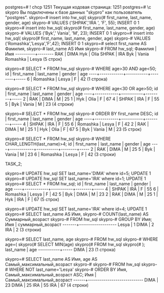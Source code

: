 
postgres=# \! chcp 1251
Текущая кодовая страница: 1251
postgres=# \c skypro
Вы подключены к базе данных "skypro" как пользователь "postgres".
skypro=# insert into hw_sql(
skypro(# first_name, last_name, gender, age)
skypro-# VALUES ('SHPAK','IRA ', 'F', 55);
INSERT 0 1
skypro=# insert into hw_sql(
skypro(# first_name, last_name, gender, age)
skypro-# VALUES ('Byk',' Vania', 'M', 23);
INSERT 0 1
skypro=# insert into hw_sql(
skypro(# first_name, last_name, gender, age)
skypro-# VALUES ('Romashka','Lesya','F',42);
INSERT 0 1
skypro=# select first_name AS Фамилия,
skypro-# last_name AS Имя
skypro-# FROM hw_sql;
Фамилия  |  Имя
----------+--------
RAK      | DIMA
Hyk      | Olia
SHPAK    | IRA
Byk      |  Vania
Romashka | Lesya
(5 строк)

skypro=# SELECT * FROM hw_sql
skypro-# WHERE age>30 AND age<50;
id | first_name | last_name | gender | age
----+------------+-----------+--------+-----
6 | Romashka   | Lesya     | F      |  42
(1 строка)

skypro=# SELECT * FROM hw_sql
skypro-# WHERE age<30 OR age>50;
id | first_name | last_name | gender | age
----+------------+-----------+--------+-----
2 | RAK        | DIMA      | M      |  25
1 | Hyk        | Olia      | F      |  67
4 | SHPAK      | IRA       | F      |  55
5 | Byk        |  Vania    | M      |  23
(4 строки)

skypro=# SELECT * FROM hw_sql
skypro-# ORDER BY first_name DESC;
id | first_name | last_name | gender | age
----+------------+-----------+--------+-----
4 | SHPAK      | IRA       | F      |  55
6 | Romashka   | Lesya     | F      |  42
2 | RAK        | DIMA      | M      |  25
1 | Hyk        | Olia      | F      |  67
5 | Byk        |  Vania    | M      |  23
(5 строк)

skypro=# SELECT * FROM hw_sql
skypro-# WHERE CHAR_LENGTH(last_name)>4;
id | first_name | last_name | gender | age
----+------------+-----------+--------+-----
2 | RAK        | DIMA      | M      |  25
5 | Byk        |  Vania    | M      |  23
6 | Romashka   | Lesya     | F      |  42
(3 строки)


TASK_2;


skypro=# UPDATE hw_sql SET last_name='DIMA' where id=5;
UPDATE 1
skypro=# UPDATE hw_sql SET last_name='IRA' where id=1;
UPDATE 1
skypro=# SELECT * FROM hw_sql;
id | first_name | last_name | gender | age
----+------------+-----------+--------+-----
4 | SHPAK      | IRA       | F      |  55
6 | Romashka   | Lesya     | F      |  42
5 | Byk        | DIMA      | M      |  23
2 | RAK        | DIMA      | M      |  25
1 | Hyk        | IRA       | F      |  67
(5 строк)

skypro=# UPDATE hw_sql SET last_name='IRA' where id=4;
UPDATE 1
skypro=# SELECT last_name AS Имя,
skypro-# COUNT(last_name) AS Cуммарный_возраст
skypro-# FROM hw_sql
skypro-# GROUP BY Имя;
Имя  | cуммарный_возраст
-------+-------------------
Lesya |                 1
DIMA  |                 2
IRA   |                 2
(3 строки)

skypro=# SELECT  last_name, age
skypro-# FROM hw_sql
skypro-# WHERE age=(
skypro(# SELECT MIN(age)
skypro(# FROM hw_sql
skypro(# );
last_name | age
-----------+-----
DIMA      |  23
(1 строка)

skypro=# SELECT last_name AS Имя, age AS Самый_максимальный_возраст
skypro-#
skypro-# FROM hw_sql
skypro-# WHERE NOT last_name='Lesya'
skypro-# ORDER BY Имя, Самый_максимальный_возраст ASC;
Имя  | Самый_максимальный_возраст
------+----------------------------
DIMA |                         23
DIMA |                         25
IRA  |                         55
IRA  |                         67
(4 строки)
